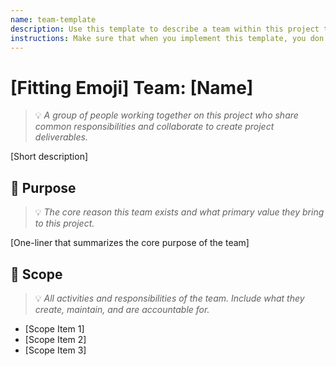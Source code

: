 ```yaml
---
name: team-template
description: Use this template to describe a team within this project that can carry out certain activities as creators of this project. So, these aren't the users of this project, but the people actively working on it.
instructions: Make sure that when you implement this template, you don't include these instructions or any other front matter from this template in your work. Output should always and only be the markdown part outside of the front matter. Never include any tags like <example>, <commentary>, or similar tags - these serve only to increase clarity about implementation. Always use single [ ] brackets to indicate instructions the implementer should follow. When referencing other documents from this project, use wikilinks format [[filename-wl-example]] to reference them. Do not include the file extension or path.
---
```

# [Fitting Emoji] Team: [Name]
> 💡 *A group of people working together on this project who share common responsibilities and collaborate to create project deliverables.*

[Short description]

## 🎯 Purpose
> 💡 *The core reason this team exists and what primary value they bring to this project.*

[One-liner that summarizes the core purpose of the team]

## 📏 Scope
> 💡 *All activities and responsibilities of the team. Include what they create, maintain, and are accountable for.*

- [Scope Item 1]
- [Scope Item 2]
- [Scope Item 3]
